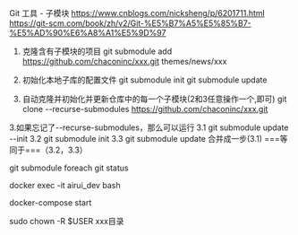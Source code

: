 Git 工具 - 子模块
https://www.cnblogs.com/nicksheng/p/6201711.html
https://git-scm.com/book/zh/v2/Git-%E5%B7%A5%E5%85%B7-%E5%AD%90%E6%A8%A1%E5%9D%97
1. 克隆含有子模块的项目
git submodule add https://github.com/chaconinc/xxx.git themes/news/xxx
2. 初始化本地子库的配置文件
git submodule init
git submodule update

3. 自动克隆并初始化并更新仓库中的每一个子模块(2和3任意操作一个,即可)
git clone --recurse-submodules https://github.com/chaconinc/xxx.git

3.如果忘记了--recurse-submodules，那么可以运行
3.1 git submodule update --init
3.2 git submodule init
3.3 git submodule update
 合并成一步(3.1) ===等同于===（3.2，3.3）


git submodule foreach git status

<!-- renyimuluxia -->
docker  exec -it airui_dev bash

<!-- kaiqi8081 web fuwuqi  -->
docker-compose start

sudo chown -R $USER xxx目录 